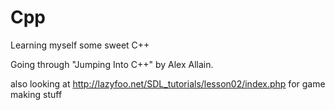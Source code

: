 # Cpp
Learning myself some sweet C++

Going through "Jumping Into C++" by Alex Allain.

also looking at http://lazyfoo.net/SDL_tutorials/lesson02/index.php for game making stuff
